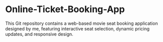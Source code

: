 # Online-Ticket-Booking-App
This Git repository contains a web-based movie seat booking application designed by me, featuring interactive seat selection, dynamic pricing updates, and responsive design.
